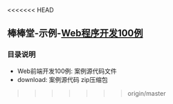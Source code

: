 <<<<<<< HEAD

## 棒棒堂-示例-[Web程序开发100例](http://h5.code.51xueweb.cn/)  
### 目录说明
 - Web前端开发100例: 案例源代码文件
 - download: 案例源代码 zip压缩包

>>>>>>> origin/master
